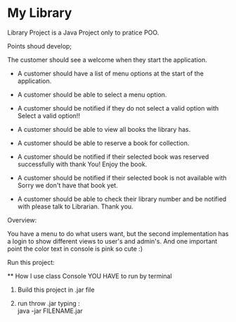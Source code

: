 My Library
=======

Library Project is a Java Project only to pratice  POO.


Points  shoud develop;

The customer should see a welcome when they start the application.
+ A customer should have a list of menu options at the start of the application.

+ A customer should be able to select a menu option.

+ A customer should be notified if they do not select a valid option with Select a valid option!!

+ A customer should be able to view all books the library has.

+ A customer should be able to reserve a book for collection.

+ A customer should be notified if their selected book was reserved successfully with thank You! Enjoy the book.

+ A customer should be notified if their selected book is not available with Sorry we don't have that book yet.

+ A customer should be able to check their library number and be notified with please talk to Librarian. Thank you.

Overview:

You have a menu to do what users want, but the second implementation has a login to show different views to user's and admin's.
And one important point the color text in console is pink so cute :)  


Run this project:

** How I use class Console YOU HAVE to run by terminal

 1) Build this project in .jar file

 2) run throw .jar typing :   
   java -jar FILENAME.jar
 
